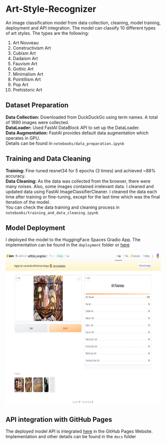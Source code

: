 # Art-Style-Recognizer
An image classification model from data collection, cleaning, model training, deployment and API integration.
The model can classify 10 different types of art styles.
The types are the following:
1. Art Nouveau
2. Constructivism Art
3. Cubism Art
4. Dadaism Art
5. Fauvism Art
6. Gothic Art
7. Minimalism Art
8. Pointillism Art
9. Pop Art
10. Prehistoric Art

## Dataset Preparation
**Data Collection:** Downloaded from DuckDuckGo using term names. A total of 1890 images were collected.<br/>
**DataLoader:** Used FastAI DataBlock API to set up the DataLoader.<br/>
**Data Augmentation:** FastAI provides default data augmentation which operates in GPU.<br/>
Details can be found in `notebooks/data_preparation.ipynb`<br/>

## Training and Data Cleaning
**Training:** Fine-tuned resnet34 for 5 epochs (3 times) and achieved ~88% accuracy.<br/>
**Data Cleaning:** As the data was collected from the browser, there were many noises. Also, some images contained irrelevant data. I cleaned and updated data using FastAI ImageClassifierCleaner. I cleaned the data each time after training or fine-tuning, except for the last time which was the final iteration of the model.<br/>
You can check the data training and cleaning process in `notebooks/training_and_data_cleaning.ipynb`<br/>

## Model Deployment
I deployed the model to the HuggingFace Spaces Gradio App. The implementation can be found in the `deployment` folder or [here](https://huggingface.co/spaces/waddaheaven/artStyle_recognizer)<br/>

<img src = "deployment/gradio_app.png" width="1200" height="500">

## API integration with GitHub Pages
The deployed model API is integrated [here](https://kaniz-fatema-nabila.github.io/Art-Style-Recognizer/) in the GitHub Pages Website.<br/>
Implementation and other details can be found in the `docs` folder
